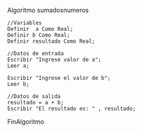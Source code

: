 Algoritmo sumadosnumeros

	//Variables
	Definir  a Como Real; 
	Definir b Como Real;
	Definir resultado Como Real;
	
	//Datos de entrada
	Escribir "Ingrese valor de a";
	Leer a;
	
	Escribir "Ingrese el valor de b";
	Leer b;
	
	//Datos de salida
	resultado = a + b;
	Escribir "El resultado es: " , resultado;
	
	
FinAlgoritmo
